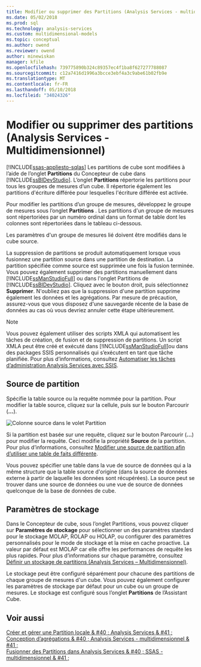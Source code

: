 ```yaml
---
title: Modifier ou supprimer des Partitions (Analysis Services - multidimensionnel) | Documents Microsoft
ms.date: 05/02/2018
ms.prod: sql
ms.technology: analysis-services
ms.custom: multidimensional-models
ms.topic: conceptual
ms.author: owend
ms.reviewer: owend
author: minewiskan
manager: kfile
ms.openlocfilehash: 739775890b324c89357ec4f1ba8f627277788087
ms.sourcegitcommit: c12a7416d1996a3bcce3ebf4a3c9abe61b02fb9e
ms.translationtype: MT
ms.contentlocale: fr-FR
ms.lasthandoff: 05/10/2018
ms.locfileid: "34024326"
---
```

# <a name="edit-or-delete-partitions-analyisis-services---multidimensional"></a>Modifier ou supprimer des partitions (Analysis Services - Multidimensionnel)
[!INCLUDE[ssas-appliesto-sqlas](../../includes/ssas-appliesto-sqlas.md)]
  Les partitions de cube sont modifiées à l’aide de l’onglet **Partitions** du Concepteur de cube dans [!INCLUDE[ssBIDevStudio](../../includes/ssbidevstudio-md.md)]. L’onglet **Partitions** répertorie les partitions pour tous les groupes de mesures d’un cube. Il répertorie également les partitions d'écriture différée pour lesquelles l'écriture différée est activée.  
  
 Pour modifier les partitions d’un groupe de mesures, développez le groupe de mesures sous l’onglet **Partitions** . Les partitions d'un groupe de mesures sont répertoriées par un numéro ordinal dans un format de table dont les colonnes sont répertoriées dans le tableau ci-dessous.  
  
 Les paramètres d'un groupe de mesures lié doivent être modifiés dans le cube source.  
  
 La suppression de partitions se produit automatiquement lorsque vous fusionnez une partition source dans une partition de destination. La partition spécifiée comme source est supprimée une fois la fusion terminée. Vous pouvez également supprimer des partitions manuellement dans [!INCLUDE[ssManStudioFull](../../includes/ssmanstudiofull-md.md)] ou dans l'onglet Partitions de [!INCLUDE[ssBIDevStudio](../../includes/ssbidevstudio-md.md)]. Cliquez avec le bouton droit, puis sélectionnez **Supprimer**. N'oubliez pas que la suppression d'une partition supprime également les données et les agrégations. Par mesure de précaution, assurez-vous que vous disposez d'une sauvegarde récente de la base de données au cas où vous devriez annuler cette étape ultérieurement.  
  
> [!NOTE]  
>  Vous pouvez également utiliser des scripts XMLA qui automatisent les tâches de création, de fusion et de suppression de partitions. Un script XMLA peut être créé et exécuté dans [!INCLUDE[ssManStudioFull](../../includes/ssmanstudiofull-md.md)]ou dans des packages SSIS personnalisés qui s’exécutent en tant que tâche planifiée. Pour plus d’informations, consultez [Automatiser les tâches d’administration Analysis Services avec SSIS](../../analysis-services/instances/automate-analysis-services-administrative-tasks-with-ssis.md).  
  
## <a name="partition-source"></a>Source de partition  
 Spécifie la table source ou la requête nommée pour la partition. Pour modifier la table source, cliquez sur la cellule, puis sur le bouton Parcourir (**...**).  
  
 ![Colonne source dans le volet Partition](../../analysis-services/multidimensional-models/media/ssas-partitionsource.png "colonne Source dans le volet Partition")  
  
 Si la partition est basée sur une requête, cliquez sur le bouton Parcourir (**…**) pour modifier la requête. Ceci modifie la propriété **Source** de la partition. Pour plus d’informations, consultez [Modifier une source de partition afin d’utiliser une table de faits différente](../../analysis-services/multidimensional-models/change-a-partition-source-to-use-a-different-fact-table.md).  
  
 Vous pouvez spécifier une table dans la vue de source de données qui a la même structure que la table source d'origine (dans la source de données externe à partir de laquelle les données sont récupérées). La source peut se trouver dans une source de données ou une vue de source de données quelconque de la base de données de cube.  
  
## <a name="storage-settings"></a>Paramètres de stockage  
 Dans le Concepteur de cube, sous l’onglet Partitions, vous pouvez cliquer sur **Paramètres de stockage** pour sélectionner un des paramètres standard pour le stockage MOLAP, ROLAP ou HOLAP, ou configurer des paramètres personnalisés pour le mode de stockage et la mise en cache proactive. La valeur par défaut est MOLAP car elle offre les performances de requête les plus rapides. Pour plus d’informations sur chaque paramètre, consultez [Définir un stockage de partitions &#40;Analysis Services – Multidimensionnel&#41;](../../analysis-services/multidimensional-models/set-partition-storage-analysis-services-multidimensional.md).  
  
 Le stockage peut être configuré séparément pour chacune des partitions de chaque groupe de mesures d'un cube. Vous pouvez également configurer les paramètres de stockage par défaut pour un cube ou un groupe de mesures. Le stockage est configuré sous l’onglet **Partitions** de l’Assistant Cube.  
  
## <a name="see-also"></a>Voir aussi  
 [Créer et gérer une Partition locale & #40 ; Analysis Services & #41 ;](../../analysis-services/multidimensional-models/create-and-manage-a-local-partition-analysis-services.md)   
 [Conception d’agrégations & #40 ; Analysis Services - multidimensionnel & #41 ;](../../analysis-services/multidimensional-models/designing-aggregations-analysis-services-multidimensional.md)   
 [Fusionner des Partitions dans Analysis Services & #40 ; SSAS - multidimensionnel & #41 ;](../../analysis-services/multidimensional-models/merge-partitions-in-analysis-services-ssas-multidimensional.md)  
  
  

